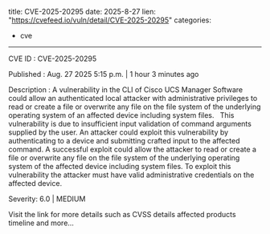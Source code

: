  
title: CVE-2025-20295
date: 2025-8-27
lien: "https://cvefeed.io/vuln/detail/CVE-2025-20295"
categories:
  - cve
---

CVE ID : CVE-2025-20295

Published :  Aug. 27
2025
5:15 p.m. | 1 hour
3 minutes ago

Description : A vulnerability in the CLI of Cisco UCS Manager Software could allow an authenticated
local attacker with administrative privileges to read or create a file or overwrite any file on the file system of the underlying operating system of an affected device
including system files.
 
This vulnerability is due to insufficient input validation of command arguments supplied by the user. An attacker could exploit this vulnerability by authenticating to a device and submitting crafted input to the affected command. A successful exploit could allow the attacker to read or create a file or overwrite any file on the file system of the underlying operating system of the affected device
including system files. To exploit this vulnerability
the attacker must have valid administrative credentials on the affected device.

Severity: 6.0 | MEDIUM

Visit the link for more details
such as CVSS details
affected products
timeline
and more...
